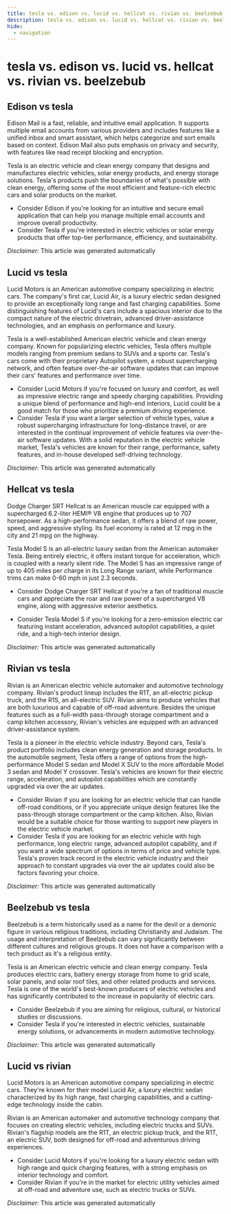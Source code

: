 ```yaml
---
title: tesla vs. edison vs. lucid vs. hellcat vs. rivian vs. beelzebub
description: tesla vs. edison vs. lucid vs. hellcat vs. rivian vs. beelzebub
hide:
  - navigation
---
```

# tesla vs. edison vs. lucid vs. hellcat vs. rivian vs. beelzebub

## Edison vs tesla
Edison Mail is a fast, reliable, and intuitive email application. It supports multiple email accounts from various providers and includes features like a unified inbox and smart assistant, which helps categorize and sort emails based on context. Edison Mail also puts emphasis on privacy and security, with features like read receipt blocking and encryption.

Tesla is an electric vehicle and clean energy company that designs and manufactures electric vehicles, solar energy products, and energy storage solutions. Tesla's products push the boundaries of what's possible with clean energy, offering some of the most efficient and feature-rich electric cars and solar products on the market.

- Consider Edison if you're looking for an intuitive and secure email application that can help you manage multiple email accounts and improve overall productivity.
- Consider Tesla if you're interested in electric vehicles or solar energy products that offer top-tier performance, efficiency, and sustainability.

*Disclaimer:* This article was generated automatically

## Lucid vs tesla
Lucid Motors is an American automotive company specializing in electric cars. The company's first car, Lucid Air, is a luxury electric sedan designed to provide an exceptionally long range and fast charging capabilities. Some distinguishing features of Lucid's cars include a spacious interior due to the compact nature of the electric drivetrain, advanced driver-assistance technologies, and an emphasis on performance and luxury.

Tesla is a well-established American electric vehicle and clean energy company. Known for popularizing electric vehicles, Tesla offers multiple models ranging from premium sedans to SUVs and a sports car. Tesla's cars come with their proprietary Autopilot system, a robust supercharging network, and often feature over-the-air software updates that can improve their cars' features and performance over time.

- Consider Lucid Motors if you're focused on luxury and comfort, as well as impressive electric range and speedy charging capabilities. Providing a unique blend of performance and high-end interiors, Lucid could be a good match for those who prioritize a premium driving experience.
- Consider Tesla if you want a larger selection of vehicle types, value a robust supercharging infrastructure for long-distance travel, or are interested in the continual improvement of vehicle features via over-the-air software updates. With a solid reputation in the electric vehicle market, Tesla's vehicles are known for their range, performance, safety features, and in-house developed self-driving technology.

*Disclaimer:* This article was generated automatically

## Hellcat vs tesla
Dodge Charger SRT Hellcat is an American muscle car equipped with a supercharged 6.2-liter HEMI® V8 engine that produces up to 707 horsepower. As a high-performance sedan, it offers a blend of raw power, speed, and aggressive styling. Its fuel economy is rated at 12 mpg in the city and 21 mpg on the highway.

Tesla Model S is an all-electric luxury sedan from the American automaker Tesla. Being entirely electric, it offers instant torque for acceleration, which is coupled with a nearly silent ride. The Model S has an impressive range of up to 405 miles per charge in its Long Range variant, while Performance trims can make 0-60 mph in just 2.3 seconds.

- Consider Dodge Charger SRT Hellcat if you're a fan of traditional muscle cars and appreciate the roar and raw power of a supercharged V8 engine, along with aggressive exterior aesthetics.

- Consider Tesla Model S if you're looking for a zero-emission electric car featuring instant acceleration, advanced autopilot capabilities, a quiet ride, and a high-tech interior design.

*Disclaimer:* This article was generated automatically

## Rivian vs tesla
Rivian is an American electric vehicle automaker and automotive technology company. Rivian's product lineup includes the R1T, an all-electric pickup truck, and the R1S, an all-electric SUV. Rivian aims to produce vehicles that are both luxurious and capable of off-road adventure. Besides the unique features such as a full-width pass-through storage compartment and a camp kitchen accessory, Rivian's vehicles are equipped with an advanced driver-assistance system.

Tesla is a pioneer in the electric vehicle industry. Beyond cars, Tesla's product portfolio includes clean energy generation and storage products. In the automobile segment, Tesla offers a range of options from the high-performance Model S sedan and Model X SUV to the more affordable Model 3 sedan and Model Y crossover. Tesla's vehicles are known for their electric range, acceleration, and autopilot capabilities which are constantly upgraded via over the air updates.

- Consider Rivian if you are looking for an electric vehicle that can handle off-road conditions, or if you appreciate unique design features like the pass-through storage compartment or the camp kitchen. Also, Rivian would be a suitable choice for those wanting to support new players in the electric vehicle market.
- Consider Tesla if you are looking for an electric vehicle with high performance, long electric range, advanced autopilot capability, and if you want a wide spectrum of options in terms of price and vehicle type. Tesla's proven track record in the electric vehicle industry and their approach to constant upgrades via over the air updates could also be factors favoring your choice.

*Disclaimer:* This article was generated automatically

## Beelzebub vs tesla
Beelzebub is a term historically used as a name for the devil or a demonic figure in various religious traditions, including Christianity and Judaism. The usage and interpretation of Beelzebub can vary significantly between different cultures and religious groups. It does not have a comparison with a tech product as it's a religious entity.

Tesla is an American electric vehicle and clean energy company. Tesla produces electric cars, battery energy storage from home to grid scale, solar panels, and solar roof tiles, and other related products and services. Tesla is one of the world's best-known producers of electric vehicles and has significantly contributed to the increase in popularity of electric cars.

- Consider Beelzebub if you are aiming for religious, cultural, or historical studies or discussions.
- Consider Tesla if you're interested in electric vehicles, sustainable energy solutions, or advancements in modern automotive technology.

*Disclaimer:* This article was generated automatically

## Lucid vs rivian
Lucid Motors is an American automotive company specializing in electric cars. They're known for their model Lucid Air, a luxury electric sedan characterized by its high range, fast charging capabilities, and a cutting-edge technology inside the cabin.

Rivian is an American automaker and automotive technology company that focuses on creating electric vehicles, including electric trucks and SUVs. Rivian's flagship models are the R1T, an electric pickup truck, and the R1T, an electric SUV, both designed for off-road and adventurous driving experiences.

- Consider Lucid Motors if you're looking for a luxury electric sedan with high range and quick charging features, with a strong emphasis on interior technology and comfort.
- Consider Rivian if you're in the market for electric utility vehicles aimed at off-road and adventure use, such as electric trucks or SUVs.

*Disclaimer:* This article was generated automatically
